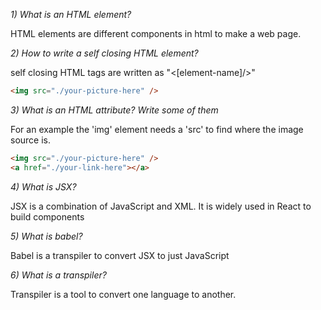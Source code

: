 
*1) What is an HTML element?*

HTML elements are different components in html to make a web page.

*2) How to write a self closing HTML element?*

self closing HTML tags are written as "<\[element-name\]/>"

```html
<img src="./your-picture-here" />
```

*3) What is an HTML attribute? Write some of them*

For an example the 'img' element needs a 'src' to find where the image source is.

```html
<img src="./your-picture-here" />
<a href="./your-link-here"></a>
```

*4) What is JSX?*

JSX is a combination of JavaScript and XML. It is widely used in React to build components

*5) What is babel?*

Babel is a transpiler to convert JSX to just JavaScript

*6) What is a transpiler?*

Transpiler is a tool to convert one language to another.
